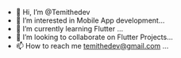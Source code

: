- 👋 Hi, I’m @Temithedev
- 👀 I’m interested in Mobile App development...
- 🌱 I’m currently learning Flutter ...
- 💞️ I’m looking to collaborate on Flutter Projects...
- 📫 How to reach me temithedev@gmail.com ...

<!---
Temithedev/Temithedev is a ✨ special ✨ repository because its `README.md` (this file) appears on your GitHub profile.
You can click the Preview link to take a look at your changes.
--->
